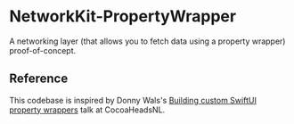 # NetworkKit-PropertyWrapper
A networking layer (that allows you to fetch data using a property wrapper) proof-of-concept.

## Reference
This codebase is inspired by Donny Wals's [Building custom SwiftUI property wrappers](https://www.youtube.com/watch?v=O_aKEd4dyjE) talk at CocoaHeadsNL.
